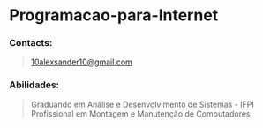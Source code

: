 # Programacao-para-Internet

### Contacts: 
> 10alexsander10@gmail.com 

### Abilidades:
 >Graduando em Análise e Desenvolvimento de Sistemas - IFPI <br/>
 >Profissional em Montagem e Manutenção de Computadores

